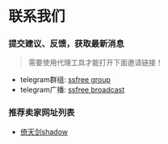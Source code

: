 # 联系我们
### 提交建议、反馈，获取最新消息
> 需要使用代理工具才能打开下面邀请链接！
- telegram群组: [ssfree group](https://t.me/joinchat/Git7-Q7OsELmCVq7u2qnNw)
- telegram广播: [ssfree broadcast](https://t.me/ssfree2)

### 推荐卖家网址列表

- [倚天剑shadow](./倚天剑ss新网站.md)
